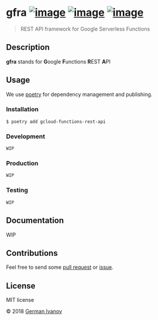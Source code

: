 # gfra [![image](https://img.shields.io/pypi/v/gfra.svg)](https://python.org/pypi/gfra) [![image](https://img.shields.io/pypi/l/gfra.svg)](https://python.org/pypi/gfra) [![image](https://img.shields.io/pypi/pyversions/gfra.svg)](https://python.org/pypi/gfra)

> REST API framework for Google Serverless Functions 

## Description

**gfra** stands for **G**oogle **F**unctions **R**EST **A**PI

## Usage

We use [poetry](https://github.com/sdispater/poetry) for dependency management and publishing.


### Installation
```
$ poetry add gcloud-functions-rest-api
```

### Development

```
WIP
```

### Production
```
WIP
```

### Testing
```
WIP
```

## Documentation
WIP

## Contributions

Feel free to send some [pull request](https://github.com/Tasyp/gfra/pulls) or [issue](https://github.com/Tasyp/gfra/issues).

## License
MIT license

© 2018 [German Ivanov](https://github.com/Tasyp)